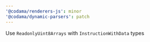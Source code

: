```yaml
---
'@codama/renderers-js': minor
'@codama/dynamic-parsers': patch
---
```


Use `ReadonlyUint8Arrays` with `InstructionWithData` types
